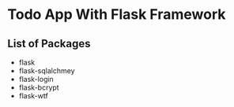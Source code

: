 # Todo App With Flask Framework
## List of Packages
- flask
- flask-sqlalchmey
- flask-login
- flask-bcrypt
- flask-wtf
